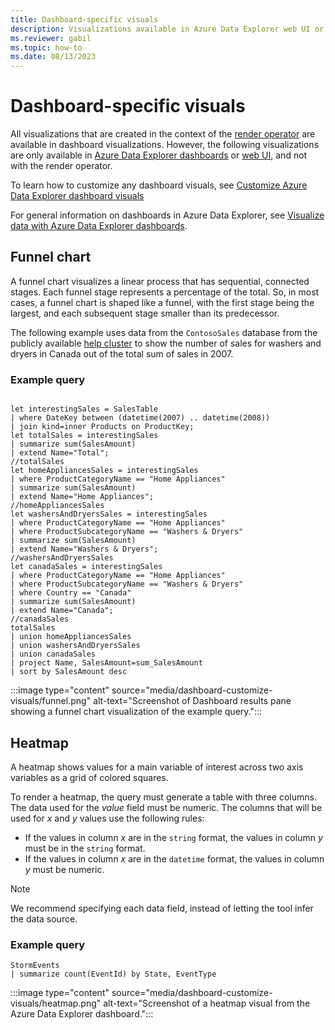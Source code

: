 ```yaml
---
title: Dashboard-specific visuals
description: Visualizations available in Azure Data Explorer web UI or dashboards
ms.reviewer: gabil
ms.topic: how-to
ms.date: 08/13/2023
---
```

# Dashboard-specific visuals

All visualizations that are created in the context of the [render operator](kusto/query/renderoperator.md) are available in dashboard visualizations. However, the following visualizations are only available in [Azure Data Explorer dashboards](azure-data-explorer-dashboards.md) or [web UI](add-query-visualization.md), and not with the render operator.

To learn how to customize any dashboard visuals, see [Customize Azure Data Explorer dashboard visuals](dashboard-customize-visuals.md)

For general information on dashboards in Azure Data Explorer, see [Visualize data with Azure Data Explorer dashboards](azure-data-explorer-dashboards.md).

## Funnel chart

A funnel chart visualizes a linear process that has sequential, connected stages. Each funnel stage represents a percentage of the total. So, in most cases, a funnel chart is shaped like a funnel, with the first stage being the largest, and each subsequent stage smaller than its predecessor.

The following example uses data from the `ContosoSales` database from the publicly available [help cluster](https://dataexplorer.azure.com/clusters/help) to show the number of sales for washers and dryers in Canada out of the total sum of sales in 2007.

### Example query

```kusto

let interestingSales = SalesTable
| where DateKey between (datetime(2007) .. datetime(2008))
| join kind=inner Products on ProductKey;
let totalSales = interestingSales
| summarize sum(SalesAmount)
| extend Name="Total";
//totalSales
let homeAppliancesSales = interestingSales
| where ProductCategoryName == "Home Appliances"
| summarize sum(SalesAmount)
| extend Name="Home Appliances";
//homeAppliancesSales
let washersAndDryersSales = interestingSales
| where ProductCategoryName == "Home Appliances"
| where ProductSubcategoryName == "Washers & Dryers"
| summarize sum(SalesAmount)
| extend Name="Washers & Dryers";
//washersAndDryersSales
let canadaSales = interestingSales
| where ProductCategoryName == "Home Appliances"
| where ProductSubcategoryName == "Washers & Dryers"
| where Country == "Canada"
| summarize sum(SalesAmount)
| extend Name="Canada";
//canadaSales
totalSales
| union homeAppliancesSales
| union washersAndDryersSales
| union canadaSales
| project Name, SalesAmount=sum_SalesAmount
| sort by SalesAmount desc
```

:::image type="content" source="media/dashboard-customize-visuals/funnel.png" alt-text="Screenshot of Dashboard results pane showing a funnel chart visualization of the example query.":::

## Heatmap

A heatmap shows values for a main variable of interest across two axis variables as a grid of colored squares.

To render a heatmap, the query must generate a table with three columns. The data used for the *value* field must be numeric. The columns that will be used for *x* and *y* values use the following rules:

- If the values in column *x* are in the `string` format, the values in column *y* must be in the `string` format.
- If the values in column *x* are in the `datetime` format, the values in column *y* must be numeric.

> [!NOTE]
> We recommend specifying each data field, instead of letting the tool infer the data source.

### Example query

```kusto
StormEvents
| summarize count(EventId) by State, EventType
```

:::image type="content" source="media/dashboard-customize-visuals/heatmap.png" alt-text="Screenshot of a heatmap visual from the Azure Data Explorer dashboard.":::
